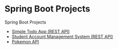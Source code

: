 # Spring Boot Projects

Spring Boot Projects

* [Simple Todo App (REST API)](todo/)
* [Student Account Management System (REST API)](StudentAccSys/)
* [Pokemon API](PokemonAPI/)

